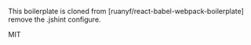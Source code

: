 This boilerplate is cloned from  [ruanyf/react-babel-webpack-boilerplate]
remove the .jshint configure.


MIT
